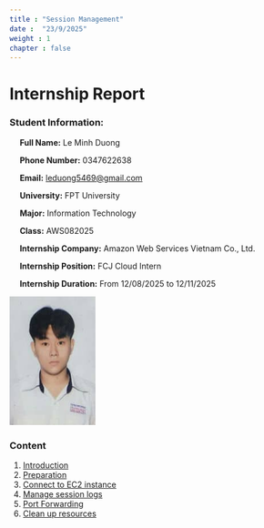 ```yaml
---
title : "Session Management"
date :  "23/9/2025" 
weight : 1 
chapter : false
---
```

# Internship Report

### Student Information:
&emsp; **Full Name:** Le Minh Duong

&emsp; **Phone Number:** 0347622638

&emsp; **Email:** leduong5469@gmail.com

&emsp; **University:** FPT University

&emsp; **Major:** Information Technology

&emsp; **Class:** AWS082025

&emsp; **Internship Company:** Amazon Web Services Vietnam Co., Ltd.

&emsp; **Internship Position:** FCJ Cloud Intern

&emsp; **Internship Duration:** From 12/08/2025 to 12/11/2025

![My Avatar](/static/images/5e44f68c-7cf9-453c-8a07-40d56b6c13c6.jpg)
### Content
 1. [Introduction ](1-introduce/)
 2. [Preparation](2-prerequiste/)
 3. [Connect to EC2 instance](3-accessibilitytoinstances/)
 4. [Manage session logs](4-s3log/)
 5. [Port Forwarding](5-Portfwd/)
 6. [Clean up resources](6-cleanup/)



